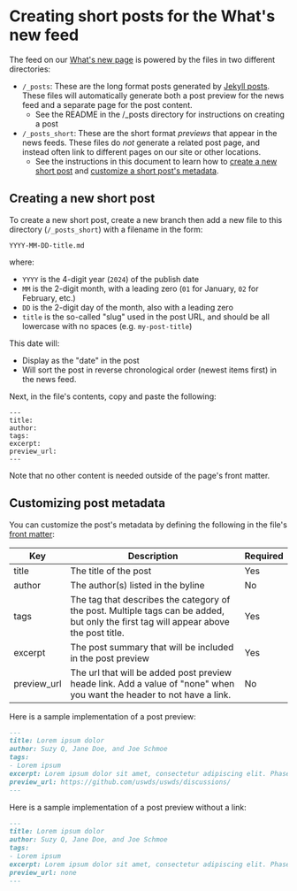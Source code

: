 # Creating short posts for the What's new feed

The feed on our [What's new page](https://designsystem.digital.gov/about/whats-new/) is powered by the files in two different directories:
- `/_posts`: These are the long format posts generated by [Jekyll posts](https://jekyllrb.com/docs/posts/). These files will automatically generate both a post preview for the news feed and a separate page for the post content.
  - See the README in the /_posts directory for instructions on creating a post
- `/_posts_short`: These are the short format _previews_ that appear in the news feeds. These files do _not_ generate a related post page, and instead often link to different pages on our site or other locations.
  - See the instructions in this document to learn how to [create a new short post](#creating-a-new-short-post) and [customize a short post's metadata](#customizing-post-metadata).

## Creating a new short post

To create a new short post, create a new branch then add a new file to this directory (`/_posts_short`) with a filename in the form:

```
YYYY-MM-DD-title.md
```

where:

- `YYYY` is the 4-digit year (`2024`) of the publish date
- `MM` is the 2-digit month, with a leading zero (`01` for January, `02` for February, etc.)
- `DD` is the 2-digit day of the month, also with a leading zero
- `title` is the so-called "slug" used in the post URL, and should be all lowercase with no spaces (e.g. `my-post-title`)

This date will:
- Display as the "date" in the post
- Will sort the post in reverse chronological order (newest items first) in the news feed.

Next, in the file's contents, copy and paste the following:

```
---
title:
author:
tags:
excerpt:
preview_url:
---
```

Note that no other content is needed outside of the page's front matter.

## Customizing post metadata

You can customize the post's metadata by defining the following in the file's [front matter](https://jekyllrb.com/docs/front-matter/):

| Key | Description | Required |
|--------|--------|--------|
| title | The title of the post | Yes |
| author | The author(s) listed in the byline | No |
| tags | The tag that describes the category of the post. Multiple tags can be added, but only the first tag will appear above the post title. | Yes |
| excerpt | The post summary that will be included in the post preview | Yes |
| preview_url | The url that will be added post preview heade link. Add a value of "none" when you want the header to not have a link. | No |

Here is a sample implementation of a post preview:

```md
---
title: Lorem ipsum dolor
author: Suzy Q, Jane Doe, and Joe Schmoe
tags:
- Lorem ipsum
excerpt: Lorem ipsum dolor sit amet, consectetur adipiscing elit. Phasellus egestas sed felis eget sodales.
preview_url: https://github.com/uswds/uswds/discussions/
---
```

Here is a sample implementation of a post preview without a link:

```md
---
title: Lorem ipsum dolor
author: Suzy Q, Jane Doe, and Joe Schmoe
tags:
- Lorem ipsum
excerpt: Lorem ipsum dolor sit amet, consectetur adipiscing elit. Phasellus egestas sed felis eget sodales.
preview_url: none
---
```
